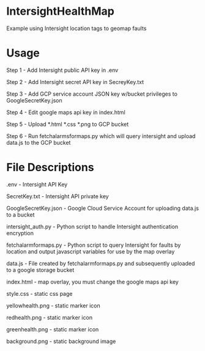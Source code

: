 # IntersightHealthMap
Example using Intersight location tags to geomap faults

# Usage
Step 1 - Add Intersight public API key in .env

Step 2 - Add Intersight secret API key in SecreyKey.txt

Step 3 - Add GCP service account JSON key w/bucket privileges to GoogleSecretKey.json 

Step 4 - Edit google maps api key in index.html

Step 5 - Upload *.html *.css *.png to GCP bucket

Step 6 - Run fetchalarmsformaps.py which will query intersight and upload data.js to the GCP bucket


# File Descriptions
.env  - Intersight API Key 

SecretKey.txt - Intersight API private key

GoogleSecretKey.json - Google Cloud Service Account for uploading data.js to a bucket



intersight_auth.py - Python script to handle Intersight authentication encryption

fetchalarmformaps.py - Python script to query Intersight for faults by location and output javascript variables for use by the map overlay

data.js - File created by fetchalarmformaps.py and subsequently uploaded to a google storage bucket



index.html - map overlay, you must change the google maps api key

style.css - static css page

yellowhealth.png - static marker icon

redhealth.png - static marker icon

greenhealth.png - static marker icon

background.png - static background image
